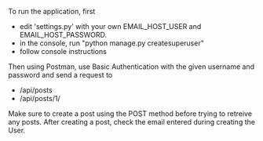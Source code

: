 To run the application, first
- edit 'settings.py' with your own EMAIL_HOST_USER and EMAIL_HOST_PASSWORD.
- in the console, run "python manage.py createsuperuser"
- follow console instructions

Then using Postman, use Basic Authentication with the given username and password and send a request to 
- /api/posts
- /api/posts/1/

Make sure to create a post using the POST method before trying to retreive any posts. After creating a post, check the email entered during creating the User.